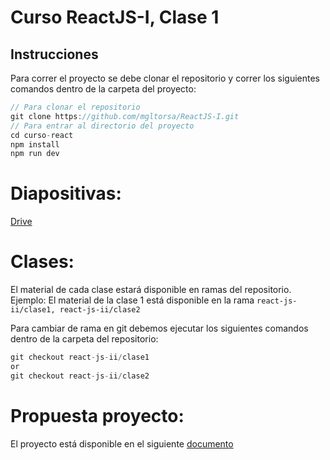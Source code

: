 # Curso ReactJS-I, Clase 1
## Instrucciones
Para correr el proyecto se debe clonar el repositorio y correr los siguientes comandos dentro de la carpeta del proyecto:

```javascript
// Para clonar el repositorio
git clone https://github.com/mgltorsa/ReactJS-I.git
// Para entrar al directorio del proyecto
cd curso-react
npm install
npm run dev
```

# Diapositivas: 
[Drive](https://drive.google.com/drive/folders/1fV1FlqtU9r5MZ42GzE_jLVUhPiXfLB--?usp=drive_link)

# Clases:
El material de cada clase estará disponible en ramas del repositorio.
Ejemplo: El material de la clase 1 está disponible en la rama ```react-js-ii/clase1, react-js-ii/clase2 ```

Para cambiar de rama en git debemos ejecutar los siguientes comandos dentro de la carpeta del repositorio:

```javascript
git checkout react-js-ii/clase1
or
git checkout react-js-ii/clase2
```

# Propuesta proyecto:
El proyecto está disponible en el siguiente [documento](https://docs.google.com/document/d/1VukCSsEx3wtCRolslKJZEd_wQk5rpZDZr2CGomVTZW8/edit?usp=sharing)
